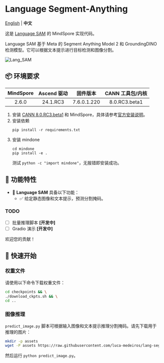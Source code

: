 # Language Segment-Anything

[English](README.md) | **中文**

这是 [Language SAM](https://github.com/luca-medeiros/lang-segment-anything) 的 MindSpore 实现代码。

Language SAM 基于 Meta 的 Segment Anything Model 2 和 GroundingDINO 检测模型。它可以根据文本提示进行目标检测和图像分割。

![Lang_SAM](https://github.com/luca-medeiros/lang-segment-anything/raw/main/assets/outputs/person.png)

## 📦 环境要求

<div align="center">

| MindSpore | Ascend 驱动 | 固件版本 | CANN 工具包/内核 |
|:---------:|:-----------:|:--------:|:----------------:|
|   2.6.0   | 24.1.RC3    | 7.6.0.1.220 | 8.0.RC3.beta1 |

</div>

1. 安装 [CANN 8.0.RC3.beta1](https://www.hiascend.com/developer/download/community/result?module=cann&cann=8.0.RC3.beta1) 和 MindSpore，具体请参考[官方安装说明](https://www.mindspore.cn/install)。
2. 安装依赖
    ```shell
    pip install -r requirements.txt
    ```
3. 安装 mindone
    ```
    cd mindone
    pip install -e .
    ```
    测试 `python -c "import mindone"`，无报错即安装成功。

## 🔆 功能特性

- 📍 **Language SAM** 具备以下功能：
    - ✅ 给定静态图像和文本提示，预测分割掩码。

### TODO
* [ ] 批量推理脚本 **[开发中]**
* [ ] Gradio 演示 **[开发中]**

欢迎您的贡献！

## 🚀 快速开始

### 权重文件

请使用以下命令下载权重文件：
```bash
cd checkpoints && \
./download_ckpts.sh && \
cd ..
```

### 图像推理

`predict_image.py` 脚本可根据输入图像和文本提示推理分割掩码。请先下载用于推理的图片：
```bash
mkdir -p assets
wget -P assets https://raw.githubusercontent.com/luca-medeiros/lang-segment-anything/refs/heads/main/assets/car.jpeg
```
然后运行 `python predict_image.py`。
